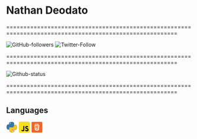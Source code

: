 # Nathan Deodato

========================================================================================================

![GitHub-followers](https://img.shields.io/github/followers/NathanDeodato?label=NT-Github&style=social)
![Twitter-Follow](https://img.shields.io/twitter/follow/DeodatoNat?label=NT-Twitter&style=social)

========================================================================================================

![Github-status](https://github-readme-stats.vercel.app/api?username=NathanDeodato)

========================================================================================================

## Languages

<img src="/Img/Python-icon.png" width="30px">
<img src="/Img/Javascript-icon.png" width="30px">
<img src="/Img/HTML-icon.png" width="30px">
